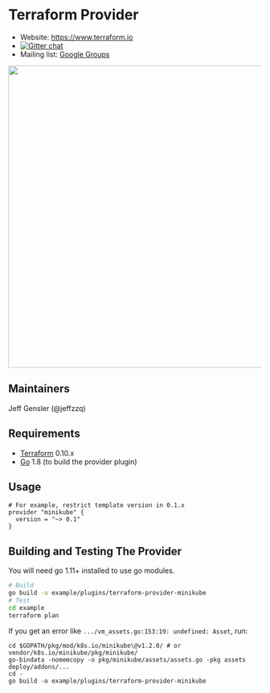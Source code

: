 Terraform Provider
==================

- Website: https://www.terraform.io
- [![Gitter chat](https://badges.gitter.im/hashicorp-terraform/Lobby.png)](https://gitter.im/hashicorp-terraform/Lobby)
- Mailing list: [Google Groups](http://groups.google.com/group/terraform-tool)

<img src="https://cdn.rawgit.com/hashicorp/terraform-website/master/content/source/assets/images/logo-hashicorp.svg" width="600px">

Maintainers
-----------

Jeff Gensler (@jeffzzq)

Requirements
------------

-	[Terraform](https://www.terraform.io/downloads.html) 0.10.x
-	[Go](https://golang.org/doc/install) 1.8 (to build the provider plugin)

Usage
---------------------

```
# For example, restrict template version in 0.1.x
provider "minikube" {
  version = "~> 0.1"
}
```

Building and Testing The Provider
---------------------

You will need go 1.11+ installed to use go modules.


```bash
# Build
go build -o example/plugins/terraform-provider-minikube
# Test
cd example
terraform plan
```

If you get an error like `.../vm_assets.go:153:19: undefined: Asset`, run:
```
cd $GOPATH/pkg/mod/k8s.io/minikube\@v1.2.0/ # or vendor/k8s.io/minikube/pkg/minikube/
go-bindata -nomemcopy -o pkg/minikube/assets/assets.go -pkg assets deploy/addons/...
cd -
go build -o example/plugins/terraform-provider-minikube
```
